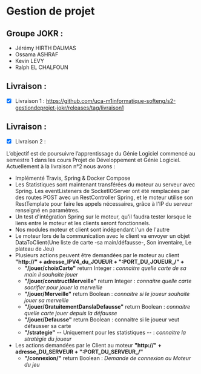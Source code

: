 # Gestion de projet

## Groupe JOKR :
- Jérémy HIRTH DAUMAS
- Ossama ASHRAF
- Kevin LEVY
- Ralph EL CHALFOUN

## Livraison :
- [X] Livraison 1 : https://github.com/uca-m1informatique-softeng/s2-gestiondeprojet-jokr/releases/tag/livraison1

## Livraison :
- [X] Livraison 2 :

L’objectif est de poursuivre l’apprentissage du Génie Logiciel commencé au semestre 1 dans les cours Projet de Développement et Génie Logiciel.
Actuellement à la livraison n°2 nous avons :

- Implémenté Travis, Spring & Docker Compose
- Les Statistiques sont maintenant transférées du moteur au serveur avec Spring. Les eventListeners de SocketIOServer
  ont été remplacées par des routes POST avec un RestController Spring, et le moteur utilise son RestTemplate pour faire
  les appels nécessaires, grâce à l'IP du serveur renseigné en paramètres.
- Un test d'intégration Spring sur le moteur, qu'il faudra tester lorsque le liens entre le moteur et les clients seront
  fonctionnels.
- Nos modules moteur et client sont indépendant l'un de l'autre
- Le moteur lors de la communication avec le client va envoyer un objet DataToClient(Une liste de carte -sa main/défausse-, Son inventaire, Le plateau de Jeu)
- Plusieurs actions peuvent être demandées par le moteur au client <b>"http://" + adresse_IPV4_du_JOUEUR + ":PORT_DU_JOUEUR_/" + </b>
    -  <b>"/jouer/choixCarte"</b>  return Integer : <i> connaitre quelle carte de sa main il souhaite jouer</i>
    -  <b>"/jouer/constructMerveille"</b>  return Integer :<i> connaitre quelle carte sacrifier pour jouer la merveille  </i>
    -  <b>"/jouer/Merveille"</b>  return Boolean :<i> connaitre si le joueur souhaite jouer sa merveille</i>
    -  <b>"/jouer/GratuitementDanslaDefausse"</b>  return Boolean :<i> connaitre quelle carte jouer depuis la défausse </i>
    -  <b>"/jouer/Defausse"</b>  return Boolean : connaitre si le joueur veut défausser sa carte</i>
    -  <b>"/strategie"</b>  -- Uniquement pour les statistiques -- :<i> connaitre la stratégie du joueur </i>
- Les actions demandées par le Client au moteur <b>"http://" + adresse_DU_SERVEUR + ":PORT_DU_SERVEUR_/"</b>
    -  <b>"/connexion/"</b>  return Boolean :<i> Demande de connexion au Moteur du jeu  </i>

